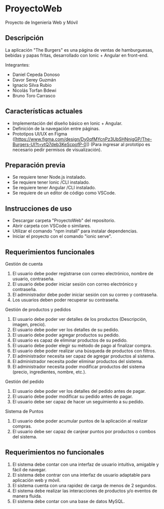 # ProyectoWeb
Proyecto de Ingeniería Web y Móvil

## Descripción
La aplicación "The Burgers" es una página de ventas de hamburguesas, bebidas y papas fritas, desarrollado con Ionic + Angular en front-end.

Integrantes:
- Daniel Cepeda Donoso
- Davor Serey Guzmán
- Ignacio Silva Rubio
- Nicolás Torfan Bdewi
- Bruno Toro Carrasco
  
## Características actuales
- Implementación del diseño básico en Ionic + Angular.
- Definición de la navegación entre páginas.
- Prototipos UI/UX en Figma ([https://www.figma.com/design/Dy0qfMYcnPz3UbSHNnigGP/The-Burgers-UI?t=ytQ7deb3KeScpofP-0])
(Para ingresar al prototipo es necesario pedir permisos de visualización).

## Preparación previa
- Se requiere tener Node.js instalado.
- Se requiere tener Ionic /CLI instalado.
- Se requiere tener Angular /CLI instalado.
- Se requiere de un editor de código como VSCode.

## Instrucciones de uso
- Descargar carpeta "ProyectoWeb" del repositorio.
- Abrir carpeta con VSCode o similares.
- Utilizar el comando "npm install" para instalar dependencias.
- Iniciar el proyecto con el comando "ionic serve".

## Requerimientos funcionales
Gestión de cuenta
1. El usuario debe poder registrarse con correo electrónico, nombre de usuario, contraseña.
2. El usuario debe poder iniciar sesión con correo electrónico y contraseña.
3. El administrador debe poder iniciar sesión con su correo y contraseña.
4. Los usuarios deben poder recuperar su contraseña.

Gestión de productos y pedidos
1. El usuario debe poder ver detalles de los productos (Descripción, imagen, precio).
2. El usuario debe poder ver los detalles de su pedido.
3. El usuario debe poder agregar productos su pedido.
4. El usuario es capaz de eliminar productos de su pedido.
5. El usuario debe poder elegir su método de pago al finalizar compra.
6. El usuario debe poder realizar una búsqueda de productos con filtros.
7. El administrador necesita ser capaz de agregar productos al sistema.
8. El administrador necesita poder eliminar productos del sistema.
9. El administrador necesita poder modificar productos del sistema (precio, ingredientes, nombre, etc.).

Gestión del pedido
1. El usuario debe poder ver los detalles del pedido antes de pagar. 
2. El usuario debe poder modificar su pedido antes de pagar.
3. El usuario debe ser capaz de hacer un seguimiento a su pedido.

Sistema de Puntos
1. El usuario debe poder acumular puntos de la aplicación al realizar compras.
2. El usuario debe ser capaz de canjear puntos por productos o combos del sistema.

## Requerimientos no funcionales
1. El sistema debe contar con una interfaz de usuario intuitiva, amigable y fácil de navegar.
2. El sistema debe contrar con una interfaz de usuario adaptable para aplicación web y móvil.
3. El sistema cuenta con una rapidez de carga de menos de 2 segundos.
4. El sistema debe realizar las interacciones de productos y/o eventos de manera fluida.
5. El sistema debe contar con una base de datos MySQL.






